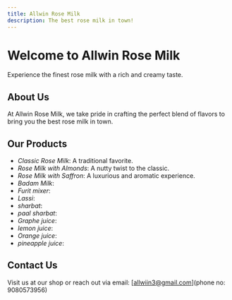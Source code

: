 ```yaml
---
title: Allwin Rose Milk
description: The best rose milk in town!
---
```


# Welcome to Allwin Rose Milk
Experience the finest rose milk with a rich and creamy taste. 

## About Us
At Allwin Rose Milk, we take pride in crafting the perfect blend of flavors to bring you the best rose milk in town.

## Our Products
- *Classic Rose Milk*: A traditional favorite.
- *Rose Milk with Almonds*: A nutty twist to the classic.
- *Rose Milk with Saffron*: A luxurious and aromatic experience.
- *Badam Milk*:
- *Furit mixer*:
- *Lassi*:
- *sharbat*:
- *paal sharbat*:
- *Graphe juice*:
- *lemon juice*:
- *Orange juice*:
- *pineapple juice*:

## Contact Us
Visit us at our shop or reach out via email: [allwiin3@gmail.com](phone no: 9080573956)
